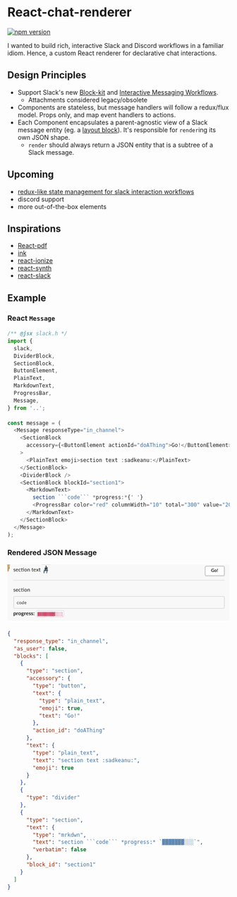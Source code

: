 # React-chat-renderer

[![npm version](https://img.shields.io/npm/v/react-chat-renderer.svg?style=for-the-badge)](https://npmjs.org/package/react-chat-renderer 'View this project on npm')

I wanted to build rich, interactive Slack and Discord workflows in a familiar idiom. Hence, a custom React renderer for declarative chat interactions.

## Design Principles

- Support Slack's new [Block-kit](https://api.slack.com/block-kit) and [Interactive Messaging Workflows](https://api.slack.com/messaging/interactivity).
  - Attachments considered legacy/obsolete
- Components are stateless, but message handlers will follow a redux/flux model. Props only, and map event handlers to actions.
- Each Component encapsulates a parent-agnostic view of a Slack message entity (eg. a [layout block](https://api.slack.com/reference/messaging/blocks)). It's responsible for `render`ing its own JSON shape.
  - `render` should always return a JSON entity that is a subtree of a Slack message.

## Upcoming

- [redux-like state management for slack interaction workflows](https://github.com/andycmaj/react-chat-renderer/issues/4)
- discord support
- more out-of-the-box elements

## Inspirations

- [React-pdf](https://github.com/diegomura/react-pdf)
- [ink](https://github.com/vadimdemedes/ink/blob/master/src/reconciler.js)
- [react-ionize](https://github.com/mhink/react-ionize/blob/master/src/IonizeHostConfig.js)
- [react-synth](https://github.com/FormidableLabs/react-synth)
- [react-slack](https://github.com/andreyvital/react-slack-renderer/blob/master/components/SlackAttachment.js)

## Example

### React `Message`

````js
/** @jsx slack.h */
import {
  slack,
  DividerBlock,
  SectionBlock,
  ButtonElement,
  PlainText,
  MarkdownText,
  ProgressBar,
  Message,
} from '..';

const message = (
  <Message responseType="in_channel">
    <SectionBlock
      accessory={<ButtonElement actionId="doAThing">Go!</ButtonElement>}
    >
      <PlainText emoji>section text :sadkeanu:</PlainText>
    </SectionBlock>
    <DividerBlock />
    <SectionBlock blockId="section1">
      <MarkdownText>
        section ```code``` *progress:*{' '}
        <ProgressBar color="red" columnWidth="10" total="300" value="200" />
      </MarkdownText>
    </SectionBlock>
  </Message>
);
````

### Rendered JSON Message

![slack message](/docs/slack-message.png)

````json
{
  "response_type": "in_channel",
  "as_user": false,
  "blocks": [
    {
      "type": "section",
      "accessory": {
        "type": "button",
        "text": {
          "type": "plain_text",
          "emoji": true,
          "text": "Go!"
        },
        "action_id": "doAThing"
      },
      "text": {
        "type": "plain_text",
        "text": "section text :sadkeanu:",
        "emoji": true
      }
    },
    {
      "type": "divider"
    },
    {
      "type": "section",
      "text": {
        "type": "mrkdwn",
        "text": "section ```code``` *progress:* `▓▓▓▓▓▓▓░░░`",
        "verbatim": false
      },
      "block_id": "section1"
    }
  ]
}
````
